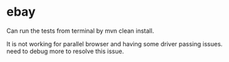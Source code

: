 # ebay

Can run the tests from terminal by mvn clean install.

It is not working for parallel browser and having some driver passing issues. need to debug more to resolve this issue.
